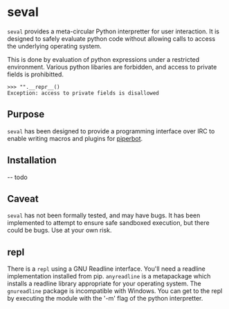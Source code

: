 # seval

`seval` provides a meta-circular Python interpretter for user interaction. It is
designed to safely evaluate python code without allowing calls to access the
underlying operating system.

This is done by evaluation of python expressions under a restricted environment.
Various python libaries are forbidden, and access to private fields is
prohibitted.

```
>>> "".__repr__()
Exception: access to private fields is disallowed
```

## Purpose

`seval` has been designed to provide a programming interface over IRC to enable
writing macros and plugins for [piperbot](https://github.com/ellxc/piperbot).

## Installation

-- todo

## Caveat

`seval` has not been formally tested, and may have bugs. It has been implemented
to attempt to ensure safe sandboxed execution, but there could be bugs. Use at
your own risk.

## repl

There is a `repl` using a GNU Readline interface. You'll need a readline
implementation installed from pip. `anyreadline` is a metapackage which installs
a readline library appropriate for your operating system. The `gnureadline`
package is incompatible with Windows. You can get to the repl by executing the
module with the '-m' flag of the python interpretter.


